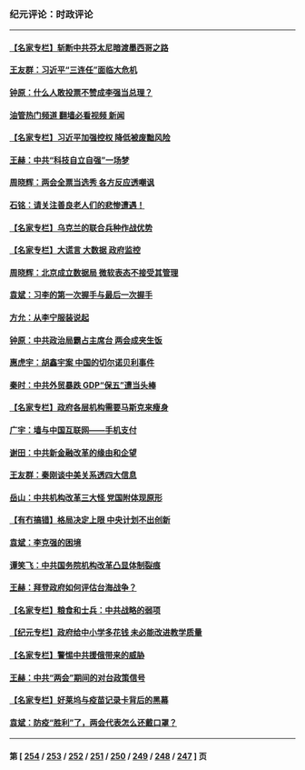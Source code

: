 ### 纪元评论：时政评论
---
#### [【名家专栏】斩断中共芬太尼暗渡墨西哥之路](../../pages/nsc1025/n13948027.md?03130330) 
#### [王友群：习近平“三连任”面临大危机](../../pages/nsc1025/n13948171.md?03130330) 
#### [钟原：什么人敢投票不赞成李强当总理？](../../pages/nsc1025/n13948195.md?03130330) 
#### [油管热门频道 翻墙必看视频 新闻](ok?03130330)
#### [【名家专栏】习近平加强控权 降低被废黜风险](../../pages/nsc1025/n13948006.md?03130330) 
#### [王赫：中共“科技自立自强”一场梦](../../pages/nsc1025/n13947913.md?03130330) 
#### [周晓辉：两会全票当选秀 各方反应透嘲讽](../../pages/nsc1025/n13948062.md?03130330) 
#### [石铭：请关注善良老人们的悲惨遭遇！](../../pages/nsc1025/n13947603.md?03130330) 
#### [【名家专栏】乌克兰的联合兵种作战优势](../../pages/nsc1025/n13947418.md?03130330) 
#### [【名家专栏】大谎言 大数据 政府监控](../../pages/nsc1025/n13945647.md?03130330) 
#### [周晓辉：北京成立数据局 微软表态不接受其管理](../../pages/nsc1025/n13947413.md?03130330) 
#### [袁斌：习李的第一次握手与最后一次握手](../../pages/nsc1025/n13947330.md?03130330) 
#### [方允：从李宁服装说起](../../pages/nsc1025/n13947217.md?03130330) 
#### [钟原：中共政治局霸占主席台 两会成夹生饭](../../pages/nsc1025/n13947015.md?03130330) 
#### [惠虎宇：胡鑫宇案 中国的切尔诺贝利事件](../../pages/nsc1025/n13942916.md?03130330) 
#### [秦时：中共外贸暴跌 GDP“保五”遭当头棒](../../pages/nsc1025/n13946953.md?03130330) 
#### [【名家专栏】政府各层机构需要马斯克来瘦身](../../pages/nsc1025/n13946581.md?03130330) 
#### [广宇：墙与中国互联网——手机支付](../../pages/nsc1025/n13946935.md?03130330) 
#### [谢田：中共新金融改革的缘由和企望](../../pages/nsc1025/n13946884.md?03130330) 
#### [王友群：秦刚谈中美关系透四大信息](../../pages/nsc1025/n13945976.md?03130330) 
#### [岳山：中共机构改革三大怪 党国附体现原形](../../pages/nsc1025/n13946235.md?03130330) 
#### [【有冇搞错】格局决定上限 中央计划不出创新](../../pages/nsc1025/n13946409.md?03130330) 
#### [袁斌：李克强的困境](../../pages/nsc1025/n13946369.md?03130330) 
#### [谭笑飞：中共国务院机构改革凸显体制裂痕](../../pages/nsc1025/n13946124.md?03130330) 
#### [王赫：拜登政府如何评估台海战争？](../../pages/nsc1025/n13946062.md?03130330) 
#### [【名家专栏】粮食和士兵：中共战略的弱项](../../pages/nsc1025/n13945755.md?03130330) 
#### [【纪元专栏】政府给中小学多花钱 未必能改进教学质量](../../pages/nsc1025/n13944561.md?03130330) 
#### [【名家专栏】警惕中共援俄带来的威胁](../../pages/nsc1025/n13945799.md?03130330) 
#### [王赫：中共“两会”期间的对台政策信号](../../pages/nsc1025/n13945661.md?03130330) 
#### [【名家专栏】好莱坞与疫苗记录卡背后的黑幕](../../pages/nsc1025/n13944933.md?03130330) 
#### [袁斌：防疫“胜利”了，两会代表怎么还戴口罩？](../../pages/nsc1025/n13945376.md?03130330) 

---
#### 第 [ [254](./254.md?03130330) / [253](./253.md?03130330) / [252](./252.md?03130330) / [251](./251.md?03130330) / [250](./250.md?03130330) / [249](./249.md?03130330) / [248](./248.md?03130330) / [247](./247.md?03130330) ] 页
